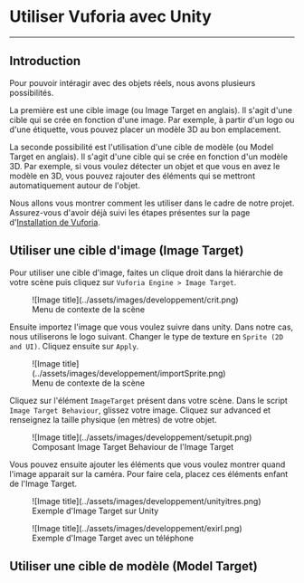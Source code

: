# Utiliser Vuforia avec Unity

***

## Introduction

Pour pouvoir intéragir avec des objets réels, nous avons plusieurs possibilités. 

La première est une cible image (ou Image Target en anglais). Il s'agit d'une cible qui se crée en fonction d'une image. Par exemple, à partir d'un logo ou d'une étiquette, vous pouvez placer un modèle 3D au bon emplacement.

La seconde possibilité est l'utilisation d'une cible de modèle (ou Model Target en anglais). Il s'agit d'une cible qui se crée en fonction d'un modèle 3D. Par exemple, si vous voulez détecter un objet et que vous en avez le modèle en 3D, vous pouvez rajouter des éléments qui se mettront automatiquement autour de l'objet.

Nous allons vous montrer comment les utiliser dans le cadre de notre projet.
Assurez-vous d'avoir déjà suivi les étapes présentes sur la page d'[Installation de Vuforia](\configuration\vuforia).

## Utiliser une cible d'image (Image Target)

Pour utiliser une cible d'image, faites un clique droit dans la hiérarchie de votre scène puis cliquez sur `Vuforia Engine > Image Target`.

<figure markdown="span">
    ![Image title](../assets/images/developpement/crit.png)
    <figcaption>Menu de contexte de la scène</figcaption>
</figure>

Ensuite importez l'image que vous voulez suivre dans unity. Dans notre cas, nous utiliserons le logo suivant. Changer le type de texture en `Sprite (2D and UI)`. Cliquez ensuite sur `Apply`.

<figure markdown="span">
    ![Image title](../assets/images/developpement/importSprite.png)
    <figcaption>Menu de contexte de la scène</figcaption>
</figure>

Cliquez sur l'élément `ImageTarget` présent dans votre scène. Dans le script `Image Target Behaviour`, glissez votre image. Cliquez sur advanced et renseignez la taille physique (en mètres) de votre objet.

<figure markdown="span">
    ![Image title](../assets/images/developpement/setupit.png)
    <figcaption>Composant Image Target Behaviour de l'Image Target</figcaption>
</figure>

Vous pouvez ensuite ajouter les éléments que vous voulez montrer quand l'image apparait sur la caméra. Pour faire cela, placez ces éléments enfant de l'Image Target. 

<figure markdown="span">
    ![Image title](../assets/images/developpement/unityitres.png)
    <figcaption>Exemple d'Image Target sur Unity</figcaption>
</figure>

<figure markdown="span">
    ![Image title](../assets/images/developpement/exirl.png)
    <figcaption>Exemple d'Image Target avec un téléphone</figcaption>
</figure>

## Utiliser une cible de modèle (Model Target)